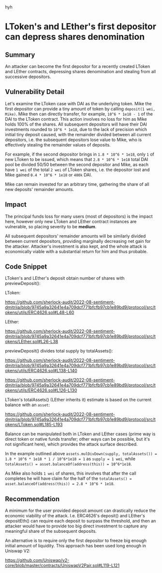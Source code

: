 hyh
# LToken's and LEther's first depositor can depress shares denomination

## Summary

An attacker can become the first depositor for a recently created LToken and LEther contracts, depressing shares denomination and stealing from all successive depositors.

## Vulnerability Detail

Let's examine the LToken case with DAI as the underlying token. Mike the first depositor can provide a tiny amount of token by calling `deposit(1 wei, Mike)`. Mike then can directly transfer, for example, `10^6 * 1e18 - 1` of the DAI to the LToken contract. This action involves no loss for him as Mike holds 100% of the shares. All subsequent depositors will have their DAI investments rounded to `10^6 * 1e18`, due to the lack of precision which initial tiny deposit caused, with the remainder divided between all current depositors, i.e. the subsequent depositors lose value to Mike, who is effectively stealing the remainder values of deposits.

For example, if the second depositor brings in `1.8 * 10^6 * 1e18`, only `1` of new LToken to be issued, which means that `2.8 * 10^6 * 1e18` total DAI pool be divided 50/50 between the second depositor and Mike, as each have `1 wei` of the total `2 wei` of LToken shares, i.e. the depositor lost and Mike gained `0.4 * 10^6 * 1e18` or `400k` DAI.

Mike can remain invested for an arbitrary time, gathering the share of all new deposits' remainder amounts.

## Impact

The principal funds loss for many users (most of depositors) is the impact here, however only new LToken and LEther contract instances are vulnerable, so placing severity to be **medium**.

All subsequent depositors' remainder amounts will be similarly divided between current depositors, providing marginally decreasing net gain for the attacker. Attacker's investment is also kept, and the whole attack is economically viable with a substantial return for him and thus probable.

## Code Snippet

LToken's and LEther's deposit obtain number of shares with previewDeposit():

LToken:

https://github.com/sherlock-audit/2022-08-sentiment-dmitriia/blob/9745a9a32641e4a709dcf771bfcfb97cb1e89bd9/protocol/src/tokens/utils/ERC4626.sol#L48-L60

LEther:

https://github.com/sherlock-audit/2022-08-sentiment-dmitriia/blob/9745a9a32641e4a709dcf771bfcfb97cb1e89bd9/protocol/src/tokens/LEther.sol#L26-L38

previewDeposit() divides total supply by totalAssets():

https://github.com/sherlock-audit/2022-08-sentiment-dmitriia/blob/9745a9a32641e4a709dcf771bfcfb97cb1e89bd9/protocol/src/tokens/utils/ERC4626.sol#L138-L140

https://github.com/sherlock-audit/2022-08-sentiment-dmitriia/blob/9745a9a32641e4a709dcf771bfcfb97cb1e89bd9/protocol/src/tokens/utils/ERC4626.sol#L126-L130

LToken's totalAssets() (LEther inherits it) estimate is based on the current balance with an `asset`:

https://github.com/sherlock-audit/2022-08-sentiment-dmitriia/blob/9745a9a32641e4a709dcf771bfcfb97cb1e89bd9/protocol/src/tokens/LToken.sol#L185-L193

Balance can be manipulated both in LToken and LEther cases (prime way is direct token or native funds transfer; other ways can be possible, but it's not significant here), which provides the attack surface described.

In the example outlined above `assets.mulDivDown(supply, totalAssets()) = 1.8 * 10^6 * 1e18 * 1 / 10^6*1e18 = 1` as `supply = 1 wei`, while `totalAssets() = asset.balanceOf(address(this)) = 10^6*1e18`.

As Mike also holds `1 wei` of shares, this involves that after the call completes he will have claim for the half of the `totalAssets() = asset.balanceOf(address(this)) = 2.8 * 10^6 * 1e18`.

## Recommendation

A minimum for the user provided deposit amount can drastically reduce the economic viability of the attack. I.e. ERC4626's deposit() and LEther's depositEth() can require each deposit to surpass the threshold, and then an attacker would have to provide too big direct investment to capture any meaningful share of the subsequent deposits.

An alternative is to require only the first depositor to freeze big enough initial amount of liquidity. This approach has been used long enough in Uniswap V2:

https://github.com/Uniswap/v2-core/blob/master/contracts/UniswapV2Pair.sol#L119-L121